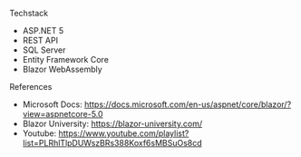 Techstack
- ASP.NET 5
- REST API
- SQL Server
- Entity Framework Core
- Blazor WebAssembly

References
- Microsoft Docs: https://docs.microsoft.com/en-us/aspnet/core/blazor/?view=aspnetcore-5.0
- Blazor University: https://blazor-university.com/
- Youtube: https://www.youtube.com/playlist?list=PLRhlTlpDUWszBRs388Koxf6sMBSuOs8cd

